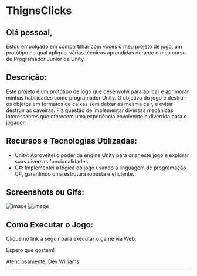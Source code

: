 # ThignsClicks

## Olá pessoal,

Estou empolgado em compartilhar com vocês o meu projeto de jogo, um protótipo no qual apliquei várias técnicas aprendidas durante o meu curso de Programador Junior da Unity.

## Descrição:
Este projeto é um protótipo de jogo que desenvolvi para aplicar e aprimorar minhas habilidades como programador Unity. O objetivo do jogo é  destruir os objetos em formatos de caixas sem deixar as mesma cair, e evitar destruir as caveiras. Fiz questão de implementar diversas mecânicas interessantes que oferecem uma experiência envolvente e divertida para o jogador.

## Recursos e Tecnologias Utilizadas:
- Unity: Aproveitei o poder da engine Unity para criar este jogo e explorar suas diversas funcionalidades.
- C#: Implementei a lógica do jogo usando a linguagem de programação C#, garantindo uma estrutura robusta e eficiente.

## Screenshots ou Gifs:
![image](https://github.com/willgja/ThingsClicks/assets/43920697/d1be57b6-1373-4bb3-962b-d409d0b94113)
![image](https://github.com/willgja/ThingsClicks/assets/43920697/48f75374-83b9-45ee-bb1b-0aba124a6c86)



## Como Executar o Jogo:
Clique no link a seguir para executar o game via Web: 


Espero que gostem!

Atenciosamente,
Dev Williams



*******
